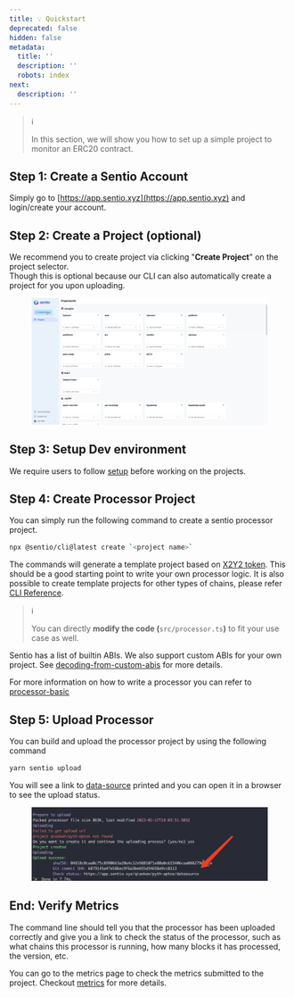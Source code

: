 ```yaml
---
title: 💡 Quickstart
deprecated: false
hidden: false
metadata:
  title: ''
  description: ''
  robots: index
next:
  description: ''
---
```

> ℹ️
>
> In this section, we will show you how to set up a simple project to monitor an ERC20 contract.

## Step 1: Create a Sentio Account

Simply go to [https://app.sentio.xyz](https://app.sentio.xyz) and login/create your account.

## Step 2: Create a Project (optional)

We recommend you to create project via clicking "**Create Project**" on the project selector.\
Though this is optional because our CLI can also automatically create a project for you upon uploading.

<figure>
  <img src="https://raw.githubusercontent.com/sentioxyz/docs/main/.gitbook/assets/createProject.gif" alt="" />

  <figcaption />
</figure>

## Step 3: Setup Dev environment

We require users to follow [setup](setup "mention") before working on the projects.

## Step 4: Create Processor Project

You can simply run the following command to create a sentio processor project.

```bash
npx @sentio/cli@latest create `<project name>`
```

The commands will generate a template project based on [X2Y2 token](https://github.com/X2Y2-io/x2y2-sdk). This should be a good starting point to write your own processor logic. It is also possible to create template projects for other types of chains, please refer [CLI Reference](cli-reference#sentio-create).

> ℹ️
>
> You can directly **modify the code (**`src/processor.ts`**)** to fit your use case as well.

Sentio has a list of builtin ABIs. We also support custom ABIs for your own project. See [decoding-from-custom-abis](decoding-from-custom-abis "mention") for more details.

For more information on how to write a processor you can refer to [processor-basic](processor-basic "mention")

## Step 5: Upload Processor

You can build and upload the processor project by using the following command

```bash
yarn sentio upload
```

You will see a link to [data-source](data-source "mention") printed and you can open it in a browser to see the upload status.

<figure>
  <img src="https://raw.githubusercontent.com/sentioxyz/docs/main/.gitbook/assets/image (4) (3) (1).png" alt="" />

  <figcaption />
</figure>

## End: Verify Metrics

The command line should tell you that the processor has been uploaded correctly and give you a link to check the status of the processor, such as what chains this processor is running, how many blocks it has processed, the version, etc.

You can go to the metrics page to check the metrics submitted to the project. Checkout [metrics](metrics "mention") for more details.